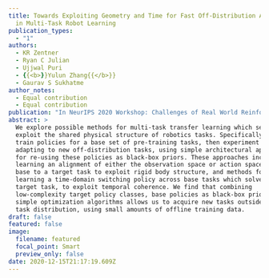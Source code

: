 ```yaml
---
title: Towards Exploiting Geometry and Time for Fast Off-Distribution Adaptation
  in Multi-Task Robot Learning
publication_types:
  - "1"
authors:
  - KR Zentner
  - Ryan C Julian
  - Ujjwal Puri
  - {{<b>}}Yulun Zhang{{</b>}}
  - Gaurav S Sukhatme
author_notes:
  - Equal contribution
  - Equal contribution
publication: "In NeurIPS 2020 Workshop: Challenges of Real World Reinforcement Learning"
abstract: >
  We explore possible methods for multi-task transfer learning which seek to
  exploit the shared physical structure of robotics tasks. Specifically, we
  train policies for a base set of pre-training tasks, then experiment with
  adapting to new off-distribution tasks, using simple architectural approaches
  for re-using these policies as black-box priors. These approaches include
  learning an alignment of either the observation space or action space from a
  base to a target task to exploit rigid body structure, and methods for
  learning a time-domain switching policy across base tasks which solves the
  target task, to exploit temporal coherence. We find that combining
  low-complexity target policy classes, base policies as black-box priors, and
  simple optimization algorithms allows us to acquire new tasks outside the base
  task distribution, using small amounts of offline training data.
draft: false
featured: false
image:
  filename: featured
  focal_point: Smart
  preview_only: false
date: 2020-12-15T21:17:19.609Z
---
```

